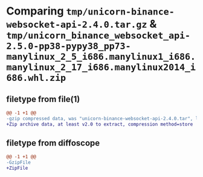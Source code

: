 # Comparing `tmp/unicorn-binance-websocket-api-2.4.0.tar.gz` & `tmp/unicorn_binance_websocket_api-2.5.0-pp38-pypy38_pp73-manylinux_2_5_i686.manylinux1_i686.manylinux_2_17_i686.manylinux2014_i686.whl.zip`

## filetype from file(1)

```diff
@@ -1 +1 @@
-gzip compressed data, was "unicorn-binance-websocket-api-2.4.0.tar", last modified: Mon Apr  1 23:40:15 2024, max compression
+Zip archive data, at least v2.0 to extract, compression method=store
```

## filetype from diffoscope

```diff
@@ -1 +1 @@
-GzipFile
+ZipFile
```

